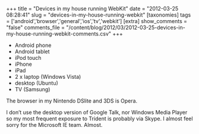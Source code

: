 +++
title = "Devices in my house running WebKit"
date = "2012-03-25 08:28:41"
slug = "devices-in-my-house-running-webkit"
[taxonomies]
tags = ['android','browser','general','ios','tv','webkit']
[extra]
show_comments = "false"
comments_file = "/content/blog/2012/03/2012-03-25-devices-in-my-house-running-webkit-comments.csv"
+++

- Android phone
- Android tablet
- iPod touch
- iPhone
- iPad
- 2 x laptop (Windows Vista)
- desktop (Ubuntu)
- TV (Samsung)

The browser in my Nintendo DSlite and 3DS is Opera.

I don’t use the desktop version of Google Talk, nor Windows Media Player so my most frequent exposure to Trident is probably via Skype. I almost feel sorry for the Microsoft IE team. Almost.
